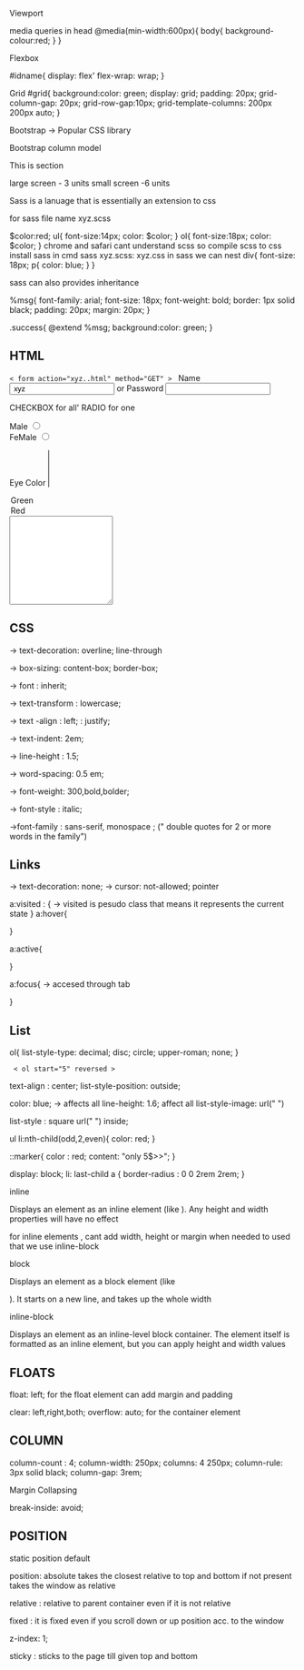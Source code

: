 Viewport
<meta name="viewport" content="width=device-width,initial-scale=1.0">

media queries
in head
@media(min-width:600px){
body{
 background-colour:red;
}
}


Flexbox

#idname{
display: flex'
flex-wrap: wrap;
}

Grid
#grid{
background:color: green;
display: grid;
padding: 20px;
grid-column-gap: 20px;
grid-row-gap:10px;
grid-template-columns: 200px 200px auto;
}

Bootstrap -> Popular CSS library

<link rel="stylesheet" href ="<link from google[lol]>">

Bootstrap column model

<div class="col-lg-3 col-sm-6">
  This is section
</div>

large screen - 3 units
small screen -6 units

Sass is a lanuage that is essentially an extension to css

for sass file name xyz.scss

$color:red;
ul{
 font-size:14px;
 color: $color;
}
ol{
font-size:18px;
color: $color;
}
chrome and safari cant understand scss
so compile scss to css
install sass
in cmd sass xyz.scss: xyz.css
in sass
we can nest
div{
font-size: 18px;
p{
color: blue;
}
}

sass can also provides inheritance

%msg{
font-family: arial;
font-size: 18px;
font-weight: bold;
border: 1px solid black;
padding: 20px;
margin: 20px;
}

.success{
@extend %msg;
background:color: green;
}

## HTML

<code>&lt; form action="xyz..html" method="GET" &gt; </code>
<label for="name">Name</label>
<input name="name,email,number" id="name" placeholder="Enter Name" value= " xyz" required min="1" max="200 for number AND DATE type" step='5'>
or
<label>
   Password
   <input name="password">
</label>

CHECKBOX for all'
RADIO for one
<div>
<label for="male">Male</label>
<input type="radio" name="gender" id="male" value="male"> 
</div>
<div>
<label for="Female">FeMale</label>
<input type="radio" name="gender" id="Female" value="female"> 
</div>

<label for="eyecolor" >Eye Color</label>
<select name="eyecolor" id="eyecolor" multiple>
<option value="Green">Green</option>
<option value="Red">Red</option>
</select>
<textarea id="bio" name="bio" rows="10"></textarea>

## CSS

-> text-decoration: overline;
                               line-through

-> box-sizing: content-box;
                        border-box;


-> font : inherit;

-> text-transform :  lowercase;

-> text -align : left;
                      : justify;

-> text-indent: 2em;

-> line-height : 1.5;

-> word-spacing: 0.5 em;

-> font-weight: 300,bold,bolder;

-> font-style : italic;

->font-family : sans-serif, monospace ; (" double quotes for 2 or more words in the family")


## Links

-> text-decoration: none;
-> cursor: not-allowed;
                 pointer


a:visited : {               -> visited is pesudo class  that means it represents the current state
}
a:hover{

}

a:active{

}

a:focus{   -> accesed through tab

}


## List 

ol{
      list-style-type: decimal;
                              disc;
                              circle;
                              upper-roman;
                              none;
}

<code> &lt; ol start="5" reversed &gt;  </code>


text-align : center;
list-style-position: outside;

color: blue; -> affects all
line-height: 1.6; affect all
list-style-image: url(" ")

list-style : square url(" ") inside;


ul li:nth-child(odd,2,even){
color: red;
}

::marker{
color : red;
content: "only 5$>>";
}



 display: block;
 li: last-child a {
 border-radius : 0 0 2rem 2rem;
 }

inline

Displays an element as an inline element (like <span></span>). Any height and width properties will have no effect

for inline elements , cant add width, height or margin
when needed to used that we use inline-block

block

Displays an element as a block element (like <p></p>). It starts on a new line, and takes up the whole width

inline-block

Displays an element as an inline-level block container. The element itself is formatted as an inline element, but you can apply height and width values


## FLOATS

 float: left;     for the float element
 can add margin and padding

clear: left,right,both;
overflow: auto; for the container element


## COLUMN

column-count : 4;
column-width: 250px;
columns: 4 250px;
column-rule: 3px solid black;
column-gap: 3rem;

Margin Collapsing

break-inside: avoid;



## POSITION


static position default

position: absolute takes the closest relative to top and bottom if not present takes the window as relative

relative : relative to parent container even if it is not relative

fixed : it is fixed even if you scroll down or up position acc. to the window 

z-index: 1;

sticky : sticks to the page till given top and bottom


